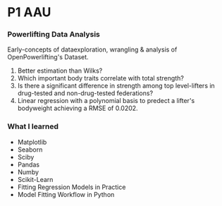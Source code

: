 # P1 AAU 
### **Powerlifting Data Analysis**
Early-concepts of dataexploration, wrangling & analysis of OpenPowerlifting's Dataset. 
1. Better estimation than Wilks?
2. Which important body traits correlate with total strength?
3. Is there a significant difference in strength among top level-lifters in drug-tested and non-drug-tested federations?
4. Linear regression with a polynomial basis to predect a lifter's bodyweight achieving a RMSE of 0.0202.

### What I learned 
* Matplotlib
* Seaborn
* Sciby
* Pandas
* Numby
* Scikit-Learn
* Fitting Regression Models in Practice
* Model Fitting Workflow in Python
